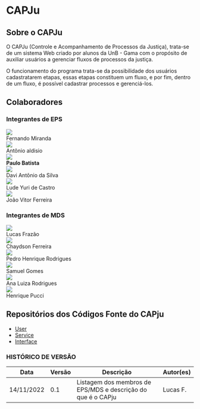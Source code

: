 # **CAPJu**

## Sobre o CAPJu

O CAPJu (Controle e Acompanhamento de Processos da Justiça), trata-se de um sistema Web criado por alunos da UnB - Gama com o propósito de auxiliar usuários a gerenciar fluxos de processos da justiça.

O funcionamento do programa trata-se da possibilidade dos usuários cadastratarem etapas, essas etapas constituem um fluxo, e por fim, dentro de um fluxo, é possível cadastrar processos e gerenciá-los.

## Colaboradores
### Integrantes de EPS

<div class="container" >

  <div class="item">
    <div class="foto">
      <img class="borda" src="https://avatars.githubusercontent.com/u/71859307?v=4"/>
    </div>
    <label>Fernando Miranda</label>
  </div>

  <div  class="item">
    <div class="foto">
      <img class="borda" src="https://avatars.githubusercontent.com/u/19561197?v=4"/>
    </div>
    <label>Antônio aldisio</label>
  </div>

  <div  class="item">
    <div class="foto">
      <img class="borda" src="https://avatars.githubusercontent.com/u/37488154?v=4"/>
    </div>
    <label><strong>Paulo Batista</strong></label>
  </div>

  <div  class="item">
    <div class="foto">
      <img class="borda" src="https://avatars.githubusercontent.com/u/30875784?v=4"/>
    </div>
    <label>Davi Antônio da Silva</label>
  </div>

  <div  class="item">
    <div class="foto">
      <img class="borda" src="https://avatars.githubusercontent.com/u/23425039?v=4"/>
    </div>
    <label>Lude Yuri de Castro</label>
  </div>

  <div  class="item">
    <div class="foto">
        <img class="borda" src="https://avatars.githubusercontent.com/u/43835325?v=4"/>
    </div>
    <label>João Vitor Ferreira</label>
  </div>
</div>

### Integrantes de MDS

<div  class="container">

  <div  class="item">
    <div class="foto">
      <img class="borda" src="https://avatars.githubusercontent.com/u/89523373?v=4"/>
    </div>
    <label>Lucas Frazão</label>
  </div>

  <div  class="item">
    <div class="foto">
      <img class="borda" src="https://avatars.githubusercontent.com/u/90580219?v=4"/>
    </div>
    <label>Chaydson Ferreira</label>
  </div>

  <div  class="item">
    <div class="foto">
      <img class="borda" src="https://avatars.githubusercontent.com/u/90395870?v=4"/>
    </div>
    <label>Pedro Henrique Rodrigues</label>
  </div>

  <div  class="item">
    <div class="foto">
      <img class="borda" src="https://avatars.githubusercontent.com/u/72769279?v=4"/>
    </div>
    <label>Samuel Gomes</label>
  </div>

  <div  class="item">
    <div class="foto">
      <img class="borda" src="https://avatars.githubusercontent.com/u/98694553?v=4"/>
    </div>
    <label>Ana Luiza Rodrigues</label>
  </div>

  <div  class="item">
    <div class="foto">
      <img class="borda" src="https://avatars.githubusercontent.com/u/87674351?v=4"/>
    </div>
    <label>Henrique Pucci</label>
  </div>
</div>

## Repositórios dos Códigos Fonte do CAPju

- [User](https://github.com/fga-eps-mds/2022-2-CAPJu-User)
- [Service](https://github.com/fga-eps-mds/2022-2-CAPJu-Service)
- [Interface](https://github.com/fga-eps-mds/2022-2-CAPJu-Interface)

### HISTÓRICO DE VERSÃO

| Data       | Versão | Descrição                                                        | Autor(es)                  |
| ---------- | ------ | ---------------------------------------------------------------- | -------------------------- |
| 14/11/2022 | 0.1    | Listagem dos membros de EPS/MDS e descrição do que é o CAPju     | Lucas F.                   |
